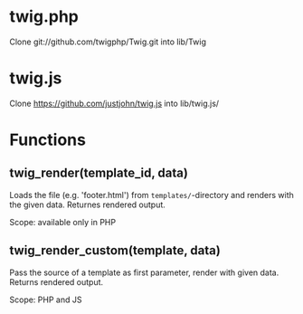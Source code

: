 twig.php
========
Clone git://github.com/twigphp/Twig.git into lib/Twig

twig.js
=======
Clone https://github.com/justjohn/twig.js into lib/twig.js/

Functions
=========
twig_render(template_id, data)
------------------------------
Loads the file (e.g. 'footer.html') from `templates/`-directory and renders with the given data. Returnes rendered output.

Scope: available only in PHP

twig_render_custom(template, data)
-------------------------------------
Pass the source of a template as first parameter, render with given data. Returns rendered output.

Scope: PHP and JS
